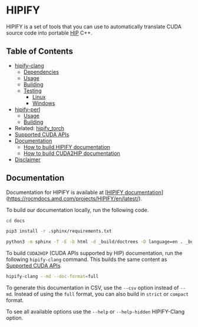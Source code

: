 # HIPIFY

HIPIFY is a set of tools that you can use to automatically translate CUDA source code into portable
[HIP](https://github.com/ROCm-Developer-Tools/HIP) C++.

## Table of Contents

<!-- toc -->

* [hipify-clang](./docs/hipify-clang.md#hipify-clang)
  * [Dependencies](./docs/hipify-clang.md#hipify-clang-dependencies)
  * [Usage](./docs/hipify-clang.md#hipify-clang-usage)
  * [Building](./docs/hipify-clang.md#hipify-clang-building)
  * [Testing](./docs/hipify-clang.md#hipify-clang-testing)
    * [Linux](./docs/hipify-clang.md#hipify-clang-linux-testing)
    * [Windows](./docs/hipify-clang.md#hipify-clang-windows-testing)
* [hipify-perl](./docs/hipify-perl.md#hipify-perl)
  * [Usage](./docs/hipify-perl.md#hipify-perl-usage)
  * [Building](./docs/hipify-perl.md#hipify-perl-building)
* Related: [hipify_torch](https://github.com/ROCmSoftwarePlatform/hipify_torch)
* [Supported CUDA APIs](./docs/supported_apis.md#supported-cuda-apis)
* [Documentation](#documentation)
  * [How to build HIPIFY documentation](#how-to-build-hipify-documentation)
  * [How to build CUDA2HIP documentation](#how-to-build-cuda2hip-documentation)
* [Disclaimer](#disclaimer)

<!-- tocstop -->

## Documentation

Documentation for HIPIFY is available at
[[HIPIFY documentation](https://rocmdocs.amd.com/projects/HIPIFY/en/latest/)](https://rocmdocs.amd.com/projects/HIPIFY/en/latest/).

To build our documentation locally, run the following code.

```bash
cd docs

pip3 install -r .sphinx/requirements.txt

python3 -m sphinx -T -E -b html -d _build/doctrees -D language=en . _build/html
```

To build `CUDA2HIP` (CUDA APIs supported by HIP) documentation, run the following `hipify-clang`
command. This builds the same content as
[Supported CUDA APIs](./docs/supported_apis.md#supported-cuda-apis).

```bash
hipify-clang --md --doc-format=full
```

To generate this documentation in CSV, use the `--csv` option instead of `--md`. Instead of using
the `full` format, you can also build in `strict` or `compact` format.

To see all available options use the `--help` or `--help-hidden` HIPIFY-Clang option.
